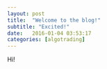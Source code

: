 ```yaml
---
layout: post
title:  "Welcome to the blog!"
subtitle: "Excited!"
date:   2016-01-04 03:53:17
categories: [algotrading]
---
```


Hi!

